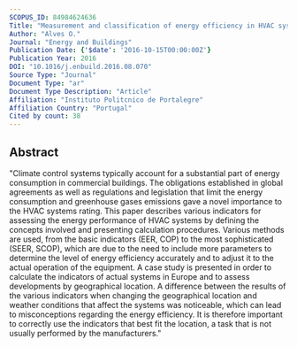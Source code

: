 ```yaml
---
SCOPUS_ID: 84984624636
Title: "Measurement and classification of energy efficiency in HVAC systems"
Author: "Alves O."
Journal: "Energy and Buildings"
Publication Date: {'$date': '2016-10-15T00:00:00Z'}
Publication Year: 2016
DOI: "10.1016/j.enbuild.2016.08.070"
Source Type: "Journal"
Document Type: "ar"
Document Type Description: "Article"
Affiliation: "Instituto Politcnico de Portalegre"
Affiliation Country: "Portugal"
Cited by count: 38
---
```


## Abstract
"Climate control systems typically account for a substantial part of energy consumption in commercial buildings. The obligations established in global agreements as well as regulations and legislation that limit the energy consumption and greenhouse gases emissions gave a novel importance to the HVAC systems rating. This paper describes various indicators for assessing the energy performance of HVAC systems by defining the concepts involved and presenting calculation procedures. Various methods are used, from the basic indicators (EER, COP) to the most sophisticated (SEER, SCOP), which are due to the need to include more parameters to determine the level of energy efficiency accurately and to adjust it to the actual operation of the equipment. A case study is presented in order to calculate the indicators of actual systems in Europe and to assess developments by geographical location. A difference between the results of the various indicators when changing the geographical location and weather conditions that affect the systems was noticeable, which can lead to misconceptions regarding the energy efficiency. It is therefore important to correctly use the indicators that best fit the location, a task that is not usually performed by the manufacturers."
